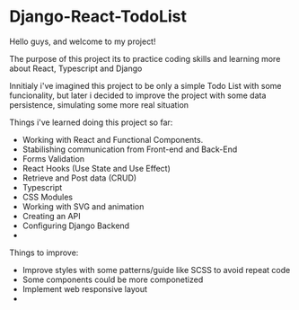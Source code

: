 # Django-React-TodoList

Hello guys, and welcome to my project!

The purpose of this project its to practice coding skills and learning more about React, Typescript and Django  

Innitialy i've imagined this project to be only a simple Todo List with some funcionality, but later i decided to improve the project with some data persistence, simulating some more real situation

Things i've learned doing this project so far:

 - Working with React and Functional Components.
 - Stabilishing communication from Front-end and Back-End
 - Forms Validation
 - React Hooks (Use State and Use Effect)
 - Retrieve and Post data (CRUD)
 - Typescript
 - CSS Modules
 - Working with SVG and animation
 - Creating an API
 - Configuring Django Backend
 - 

Things to improve:

 - Improve styles with some patterns/guide like SCSS to avoid repeat code
 - Some components could be more componetized 
 - Implement web responsive layout
 -
